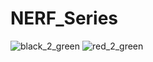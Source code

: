 # NERF_Series
![black_2_green](https://github.com/tvpian/NERF_Series/assets/41953267/0b3c6cb3-c117-4ab1-9ec1-10d2654f3a95)
![red_2_green](https://github.com/tvpian/NERF_Series/assets/41953267/5aac071f-a494-4e21-ba64-d93ea1f71c3b)

